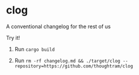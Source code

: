 clog
====

A conventional changelog for the rest of us

Try it!

1. Run `cargo build`

2. Run `rm -rf changelog.md && ./target/clog --repository=https://github.com/thoughtram/clog`
